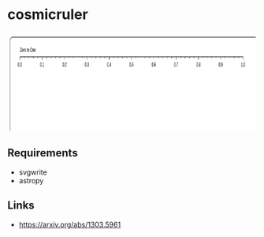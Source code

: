# cosmicruler


<img src="./demo.svg" width="800" height="200">

## Requirements

- svgwrite
- astropy



## Links

- https://arxiv.org/abs/1303.5961


